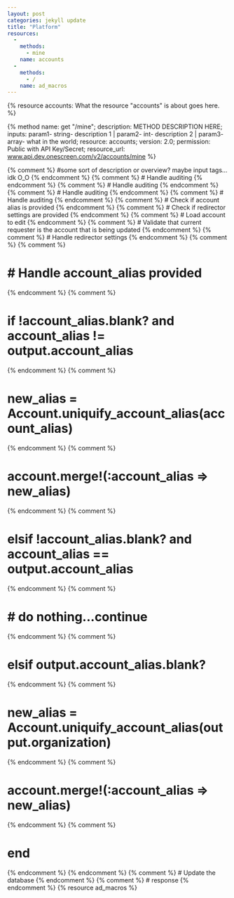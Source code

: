 ```yaml
---
layout: post
categories: jekyll update
title: "Platform"
resources:
  -
    methods:
      - mine
    name: accounts
  -
    methods:
      - /
    name: ad_macros
---
```


{% resource accounts: What the resource "accounts" is about goes here. %}

{% method name: get "/mine"; description: METHOD DESCRIPTION HERE; inputs: param1- string- description 1 | param2- int- description 2 | param3- array- what in the world; resource: accounts; version: 2.0; permission: Public with API Key/Secret; resource_url: www.api.dev.onescreen.com/v2/accounts/mine %}

{% comment %}
#some sort of description or overview? maybe input tags... idk O_O
{% endcomment %}
{% comment %}
      # Handle auditing
{% endcomment %}
{% comment %}
        # Handle auditing
{% endcomment %}
{% comment %}
        # Handle auditing
{% endcomment %}
{% comment %}
        # Handle auditing
{% endcomment %}
{% comment %}
        # Check if account alias is provided
{% endcomment %}
{% comment %}
        # Check if redirector settings are provided
{% endcomment %}
{% comment %}
        # Load account to edit
{% endcomment %}
{% comment %}
        # Validate that current requester is the account that is being updated
{% endcomment %}
{% comment %}
        # Handle redirector settings
{% endcomment %}
{% comment %}
{% comment %}
# # Handle account_alias provided
{% endcomment %}
{% comment %}
# if !account_alias.blank? and account_alias != output.account_alias
{% endcomment %}
{% comment %}
# new_alias = Account.uniquify_account_alias(account_alias)
{% endcomment %}
{% comment %}
# account.merge!(:account_alias => new_alias)
{% endcomment %}
{% comment %}
# elsif !account_alias.blank? and account_alias == output.account_alias
{% endcomment %}
{% comment %}
# # do nothing...continue
{% endcomment %}
{% comment %}
# elsif output.account_alias.blank?
{% endcomment %}
{% comment %}
# new_alias = Account.uniquify_account_alias(output.organization)
{% endcomment %}
{% comment %}
# account.merge!(:account_alias => new_alias)
{% endcomment %}
{% comment %}
# end
{% endcomment %}
{% endcomment %}
{% comment %}
        # Update the database
{% endcomment %}
{% comment %}
        # response
{% endcomment %}
{% resource ad_macros %}
